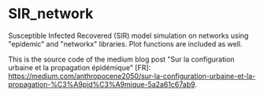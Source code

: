 # SIR_network

Susceptible Infected Recovered (SIR) model simulation on networks using "epidemic" and "networkx" libraries. Plot functions are included as well.

This is the source code of the medium blog post "Sur la configuration urbaine et la propagation épidémique" [FR]: https://medium.com/anthropocene2050/sur-la-configuration-urbaine-et-la-propagation-%C3%A9pid%C3%A9mique-5a2a61c67ab9.

